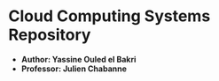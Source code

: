 # Cloud Computing Systems Repository

- **Author: Yassine Ouled el Bakri**
- **Professor: Julien Chabanne**
